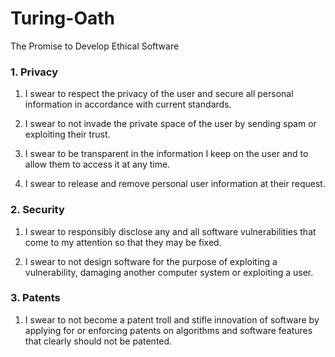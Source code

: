 Turing-Oath
===========

The Promise to Develop Ethical Software

### 1. Privacy

1. I swear to respect the privacy of the user and secure all personal information in accordance with current standards.

2. I swear to not invade the private space of the user by sending spam or exploiting their trust.

3. I swear to be transparent in the information I keep on the user and to allow them to access it at any time.

4. I swear to release and remove personal user information at their request.

### 2. Security

1. I swear to responsibly disclose any and all software vulnerabilities that come to my attention so that they may be fixed.

2. I swear to not design software for the purpose of exploiting a vulnerability, damaging another computer system or exploiting a user.

### 3. Patents

1. I swear to not become a patent troll and stifle innovation of software by applying for or enforcing patents on algorithms and software features that clearly should not be patented.
